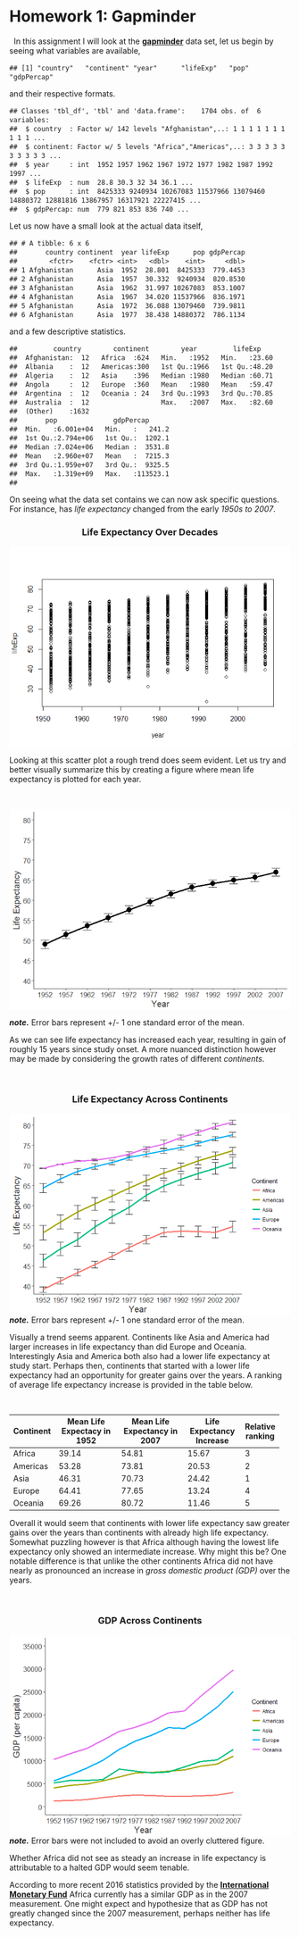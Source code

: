 Homework 1: Gapminder
================

  In this assignment I will look at the [**gapminder**](https://cran.r-project.org/web/packages/gapminder/index.html) data set, let us begin by seeing what variables are available,

    ## [1] "country"   "continent" "year"      "lifeExp"   "pop"       "gdpPercap"

and their respective formats.

    ## Classes 'tbl_df', 'tbl' and 'data.frame':    1704 obs. of  6 variables:
    ##  $ country  : Factor w/ 142 levels "Afghanistan",..: 1 1 1 1 1 1 1 1 1 1 ...
    ##  $ continent: Factor w/ 5 levels "Africa","Americas",..: 3 3 3 3 3 3 3 3 3 3 ...
    ##  $ year     : int  1952 1957 1962 1967 1972 1977 1982 1987 1992 1997 ...
    ##  $ lifeExp  : num  28.8 30.3 32 34 36.1 ...
    ##  $ pop      : int  8425333 9240934 10267083 11537966 13079460 14880372 12881816 13867957 16317921 22227415 ...
    ##  $ gdpPercap: num  779 821 853 836 740 ...

Let us now have a small look at the actual data itself,

    ## # A tibble: 6 x 6
    ##       country continent  year lifeExp      pop gdpPercap
    ##        <fctr>    <fctr> <int>   <dbl>    <int>     <dbl>
    ## 1 Afghanistan      Asia  1952  28.801  8425333  779.4453
    ## 2 Afghanistan      Asia  1957  30.332  9240934  820.8530
    ## 3 Afghanistan      Asia  1962  31.997 10267083  853.1007
    ## 4 Afghanistan      Asia  1967  34.020 11537966  836.1971
    ## 5 Afghanistan      Asia  1972  36.088 13079460  739.9811
    ## 6 Afghanistan      Asia  1977  38.438 14880372  786.1134

and a few descriptive statistics.

    ##         country        continent        year         lifeExp     
    ##  Afghanistan:  12   Africa  :624   Min.   :1952   Min.   :23.60  
    ##  Albania    :  12   Americas:300   1st Qu.:1966   1st Qu.:48.20  
    ##  Algeria    :  12   Asia    :396   Median :1980   Median :60.71  
    ##  Angola     :  12   Europe  :360   Mean   :1980   Mean   :59.47  
    ##  Argentina  :  12   Oceania : 24   3rd Qu.:1993   3rd Qu.:70.85  
    ##  Australia  :  12                  Max.   :2007   Max.   :82.60  
    ##  (Other)    :1632                                                
    ##       pop              gdpPercap       
    ##  Min.   :6.001e+04   Min.   :   241.2  
    ##  1st Qu.:2.794e+06   1st Qu.:  1202.1  
    ##  Median :7.024e+06   Median :  3531.8  
    ##  Mean   :2.960e+07   Mean   :  7215.3  
    ##  3rd Qu.:1.959e+07   3rd Qu.:  9325.5  
    ##  Max.   :1.319e+09   Max.   :113523.1  
    ## 

On seeing what the data set contains we can now ask specific questions. For instance, has *life expectancy* changed from the early *1950s to 2007*.

<center>
<h3>
Life Expectancy Over Decades
</h3>
</center>
<img src="hw01_gapminder_files/figure-markdown_github-ascii_identifiers/unnamed-chunk-5-1.png" style="display: block; margin: auto;" />

Looking at this scatter plot a rough trend does seem evident. Let us try and better visually summarize this by creating a figure where mean life expectancy is plotted for each year.

 

<img src="hw01_gapminder_files/figure-markdown_github-ascii_identifiers/unnamed-chunk-6-1.png" style="display: block; margin: auto;" />

<b><i>note.</b></i> Error bars represent +/- 1 one standard error of the mean.

As we can see life expectancy has increased each year, resulting in gain of roughly 15 years since study onset. A more nuanced distinction however may be made by considering the growth rates of different *continents*.

 

<center>
<h3>
Life Expectancy Across Continents
</h3>
</center>
<img src="hw01_gapminder_files/figure-markdown_github-ascii_identifiers/unnamed-chunk-7-1.png" style="display: block; margin: auto;" /> <b><i>note.</b></i> Error bars represent +/- 1 one standard error of the mean.

Visually a trend seems apparent. Continents like Asia and America had larger increases in life expectancy than did Europe and Oceania. Interestingly Asia and America both also had a lower life expectancy at study start. Perhaps then, continents that started with a lower life expectancy had an opportunity for greater gains over the years. A ranking of average life expectancy increase is provided in the table below.

 

<table style="width:96%;">
<colgroup>
<col width="6%" />
<col width="29%" />
<col width="30%" />
<col width="23%" />
<col width="5%" />
</colgroup>
<thead>
<tr class="header">
<th><strong>Continent</strong></th>
<th><strong>Mean Life Expectacy in 1952</strong></th>
<th><strong>Mean Life Expectancy in 2007 </strong></th>
<th><strong>Life Expectancy Increase</strong></th>
<th><strong>Relative ranking</strong></th>
</tr>
</thead>
<tbody>
<tr class="odd">
<td>Africa</td>
<td>39.14</td>
<td>54.81</td>
<td>15.67</td>
<td>3</td>
</tr>
<tr class="even">
<td>Americas</td>
<td>53.28</td>
<td>73.81</td>
<td>20.53</td>
<td>2</td>
</tr>
<tr class="odd">
<td>Asia</td>
<td>46.31</td>
<td>70.73</td>
<td>24.42</td>
<td>1</td>
</tr>
<tr class="even">
<td>Europe</td>
<td>64.41</td>
<td>77.65</td>
<td>13.24</td>
<td>4</td>
</tr>
<tr class="odd">
<td>Oceania</td>
<td>69.26</td>
<td>80.72</td>
<td>11.46</td>
<td>5</td>
</tr>
</tbody>
</table>

Overall it would seem that continents with lower life expectancy saw greater gains over the years than continents with already high life expectancy. Somewhat puzzling however is that Africa although having the lowest life expectancy only showed an intermediate increase. Why might this be? One notable difference is that unlike the other continents Africa did not have nearly as pronounced an increase in *gross domestic product (GDP)* over the years.

 

<center>
<h3>
GDP Across Continents
</h3>
</center>
<img src="hw01_gapminder_files/figure-markdown_github-ascii_identifiers/unnamed-chunk-8-1.png" style="display: block; margin: auto;" /> <b><i>note.</b></i> Error bars were not included to avoid an overly cluttered figure.

Whether Africa did not see as steady an increase in life expectancy is attributable to a halted GDP would seem tenable.

According to more recent 2016 statistics provided by the [**International Monetary Fund**](http://www.imf.org/external/datamapper/NGDPD@WEO/OEMDC/ADVEC/WEOWORLD/AFQ) Africa currently has a similar GDP as in the 2007 measurement. One might expect and hypothesize that as GDP has not greatly changed since the 2007 measurement, perhaps neither has life expectancy.
